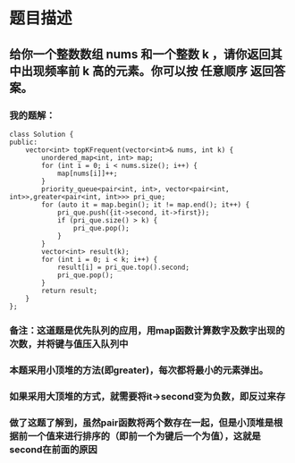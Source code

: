 # 题目描述
## 给你一个整数数组 nums 和一个整数 k ，请你返回其中出现频率前 k 高的元素。你可以按 任意顺序 返回答案。
### 我的题解：
```
class Solution {
public:
    vector<int> topKFrequent(vector<int>& nums, int k) {
        unordered_map<int, int> map; 
        for (int i = 0; i < nums.size(); i++) {
            map[nums[i]]++;
        }
        priority_queue<pair<int, int>, vector<pair<int, int>>,greater<pair<int, int>>> pri_que;
        for (auto it = map.begin(); it != map.end(); it++) {
            pri_que.push({it->second, it->first});
            if (pri_que.size() > k) {
                pri_que.pop();
            }
        }
        vector<int> result(k);
        for (int i = 0; i < k; i++) {
            result[i] = pri_que.top().second;
            pri_que.pop();
        }
        return result;
    }
};
```
### **备注**：这道题是优先队列的应用，用map函数计算数字及数字出现的次数，并将键与值压入队列中
### 本题采用小顶堆的方法(即greater)，每次都将最小的元素弹出。
### 如果采用大顶堆的方式，就需要将it->second变为负数，即反过来存
### 做了这题了解到，虽然pair函数将两个数存在一起，但是小顶堆是根据前一个值来进行排序的（即前一个为键后一个为值），这就是second在前面的原因